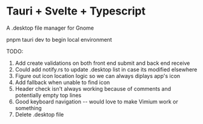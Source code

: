 # Tauri + Svelte + Typescript

A .desktop file manager for Gnome 

pnpm tauri dev to begin local environment

TODO:
1. Add create validations on both front end submit and back end receive
2. Could add notify.rs to update .desktop list in case its modified elsewhere
3. Figure out icon location logic so we can always diplays app's icon
4. Add fallback when unable to find icon
5. Header check isn't always working because of comments and potentially empty top lines
6. Good keyboard navigation -- would love to make Vimium work or something
7. Delete .desktop file
